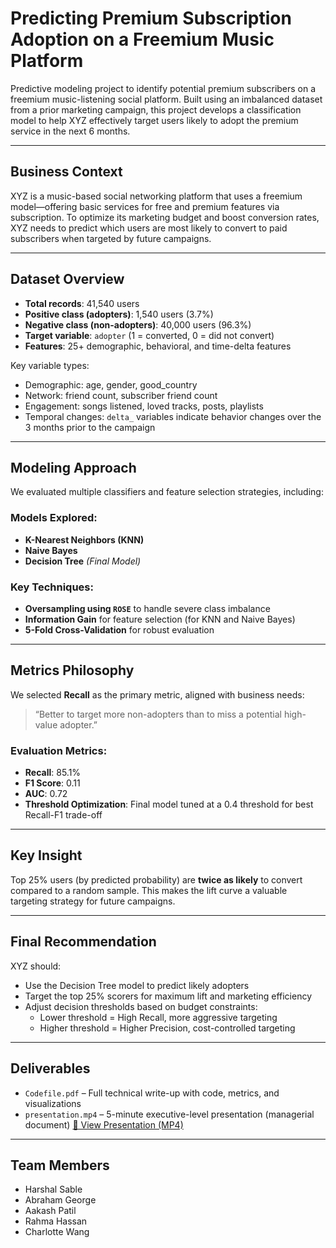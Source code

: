# Predicting Premium Subscription Adoption on a Freemium Music Platform

Predictive modeling project to identify potential premium subscribers on a freemium music-listening social platform. Built using an imbalanced dataset from a prior marketing campaign, this project develops a classification model to help XYZ effectively target users likely to adopt the premium service in the next 6 months.

---

## Business Context

XYZ is a music-based social networking platform that uses a freemium model—offering basic services for free and premium features via subscription. To optimize its marketing budget and boost conversion rates, XYZ needs to predict which users are most likely to convert to paid subscribers when targeted by future campaigns.

---

## Dataset Overview

- **Total records**: 41,540 users
- **Positive class (adopters)**: 1,540 users (3.7%)
- **Negative class (non-adopters)**: 40,000 users (96.3%)
- **Target variable**: `adopter` (1 = converted, 0 = did not convert)
- **Features**: 25+ demographic, behavioral, and time-delta features

Key variable types:
- Demographic: age, gender, good_country
- Network: friend count, subscriber friend count
- Engagement: songs listened, loved tracks, posts, playlists
- Temporal changes: `delta_` variables indicate behavior changes over the 3 months prior to the campaign

---

## Modeling Approach

We evaluated multiple classifiers and feature selection strategies, including:

### Models Explored:
- **K-Nearest Neighbors (KNN)**
- **Naive Bayes**
- **Decision Tree** *(Final Model)*

### Key Techniques:
- **Oversampling using `ROSE`** to handle severe class imbalance
- **Information Gain** for feature selection (for KNN and Naive Bayes)
- **5-Fold Cross-Validation** for robust evaluation

---

## Metrics Philosophy

We selected **Recall** as the primary metric, aligned with business needs:
> “Better to target more non-adopters than to miss a potential high-value adopter.”

### Evaluation Metrics:
- **Recall**: 85.1%
- **F1 Score**: 0.11
- **AUC**: 0.72
- **Threshold Optimization**: Final model tuned at a 0.4 threshold for best Recall-F1 trade-off

---

## Key Insight

Top 25% users (by predicted probability) are **twice as likely** to convert compared to a random sample. This makes the lift curve a valuable targeting strategy for future campaigns.

---

## Final Recommendation

XYZ should:
- Use the Decision Tree model to predict likely adopters
- Target the top 25% scorers for maximum lift and marketing efficiency
- Adjust decision thresholds based on budget constraints:
  - Lower threshold = High Recall, more aggressive targeting
  - Higher threshold = Higher Precision, cost-controlled targeting

---

## Deliverables

- `Codefile.pdf` – Full technical write-up with code, metrics, and visualizations
- `presentation.mp4` – 5-minute executive-level presentation (managerial document)
 [🎥 View Presentation (MP4)](https://github.com/harshal1711/predict-premium-shift/raw/main/docs/presentation.mp4)


---

## Team Members

- Harshal Sable  
- Abraham George  
- Aakash Patil  
- Rahma Hassan  
- Charlotte Wang  
